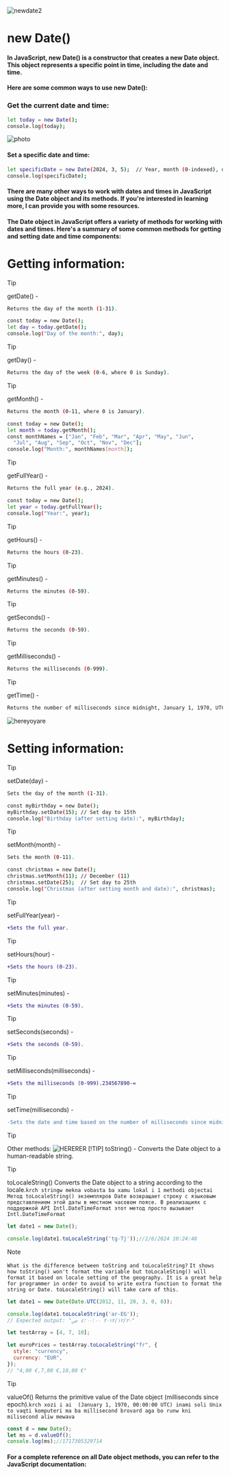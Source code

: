 ![newdate2](./newdate2)
# new Date()
#### In JavaScript, new Date() is a constructor that creates a new Date object. This object represents a specific point in time, including the date and time.
#### Here are some common ways to use new Date():
### Get the current date and time:
``` bash
let today = new Date();
console.log(today);
```
![photo](./newdate)
#### Set a specific date and time:
``` bash
let specificDate = new Date(2024, 3, 5);  // Year, month (0-indexed), day
console.log(specificDate);
```
#### There are many other ways to work with dates and times in JavaScript using the Date object and its methods. If you're interested in learning more, I can provide you with some resources.
#### The Date object in JavaScript offers a variety of methods for working with dates and times. Here's a summary of some common methods for getting and setting date and time components:

# Getting information:
>[!TIP]
>getDate() -
``` bash
Returns the day of the month (1-31).
```
``` bash
const today = new Date();
let day = today.getDate();
console.log("Day of the month:", day);
```
>[!TIP]
>getDay() - 
``` bash
Returns the day of the week (0-6, where 0 is Sunday).
```
>[!TIP]
>getMonth() - 
``` bash
Returns the month (0-11, where 0 is January).
```
``` bash
const today = new Date();
let month = today.getMonth();
const monthNames = ["Jan", "Feb", "Mar", "Apr", "May", "Jun",
  "Jul", "Aug", "Sep", "Oct", "Nov", "Dec"];
console.log("Month:", monthNames[month]);
```
>[!TIP]
>getFullYear() - 
``` bash
Returns the full year (e.g., 2024).
```
``` bash
const today = new Date();
let year = today.getFullYear();
console.log("Year:", year);
```
>[!TIP]
>getHours() - 
``` bash
Returns the hours (0-23).
```
>[!TIP]
>getMinutes() - 
``` bash
Returns the minutes (0-59).
```
>[!TIP]
>getSeconds() - 
``` bash
Returns the seconds (0-59).
```
>[!TIP]
>getMilliseconds() - 
``` bash
Returns the milliseconds (0-999).
```
>[!TIP]
>getTime() - 
``` bash
Returns the number of milliseconds since midnight, January 1, 1970, UTC.
```
![hereyoyare](./newdate3)
# Setting information:

>[!TIP]
>setDate(day) -
``` bash
Sets the day of the month (1-31).
```
``` bash
const myBirthday = new Date();
myBirthday.setDate(15); // Set day to 15th
console.log("Birthday (after setting date):", myBirthday);
```
>[!TIP]
>setMonth(month) - 
``` bash
Sets the month (0-11).
```
``` bash
const christmas = new Date();
christmas.setMonth(11); // December (11)
christmas.setDate(25);  // Set day to 25th
console.log("Christmas (after setting month and date):", christmas);
```
>[!TIP]
>setFullYear(year) - 
``` diff
+Sets the full year.
```
>[!TIP]
>setHours(hour) - 
``` diff
+Sets the hours (0-23).
```
>[!TIP]
>setMinutes(minutes) -
```diff
+Sets the minutes (0-59).
```
>[!TIP]
>setSeconds(seconds) - 
```diff
+Sets the seconds (0-59).
```
>[!TIP]
>setMilliseconds(milliseconds) - 
``` diff
+Sets the milliseconds (0-999).234567890-=
```
>[!TIP]
>setTime(milliseconds) - 
``` diff
-Sets the date and time based on the number of milliseconds since midnight, January 1, 1970, UTC.
```

>[!TIP]
>Other methods:
![HERERER](./newdate4)
>[!TIP]
> toString() - 
> Converts the Date object to a human-readable string.



>[!TIP]
>toLocaleString() 
>Converts the Date object to a string according to the locale.`krch stringw mekna vobasta ba xamu lokal i 1 methodi objectai Метод toLocaleString() экземпляров Date возвращает строку с языковым представлением этой даты в местном часовом поясе. В реализациях с поддержкой API Intl.DateTimeFormat этот метод просто вызывает Intl.DateTimeFormat `

```js
let date1 = new Date();

console.log(date1.toLocaleString('tg-Tj'));//2/6/2024 10:24:48
```



>[!NOTE]
>`What is the difference between toString and toLocaleString?`
>`It shows how toString() won't format the variable but toLocaleSting() will format it based on locale setting of the geography. It is a great help for programmer in order to avoid to write extra function to format the string or Date. toLocaleString() will take care of this.`
```js
let date1 = new Date(Date.UTC(2012, 11, 20, 3, 0, 0));

console.log(date1.toLocaleString('ar-EG'));
// Expected output: "٢٠‏/١٢‏/٢٠١٢ ٤:٠٠:٠٠ ص"
```

```js
let testArray = [4, 7, 10];

let euroPrices = testArray.toLocaleString("fr", {
  style: "currency",
  currency: "EUR",
});
// "4,00 €,7,00 €,10,00 €"
```
>[!TIP]
>valueOf() 
>Returns the primitive value of the Date object (milliseconds since epoch).`krch xozi i ai  (January 1, 1970, 00:00:00 UTC) inami soli Unix to vaqti komputeri ma ba millisecond brovard aga bo runw kni milisecond aliw mewava`
```js
const d = new Date();
let ms = d.valueOf();
console.log(ms);//1717305329714
```
#### For a complete reference on all Date object methods, you can refer to the JavaScript documentation: